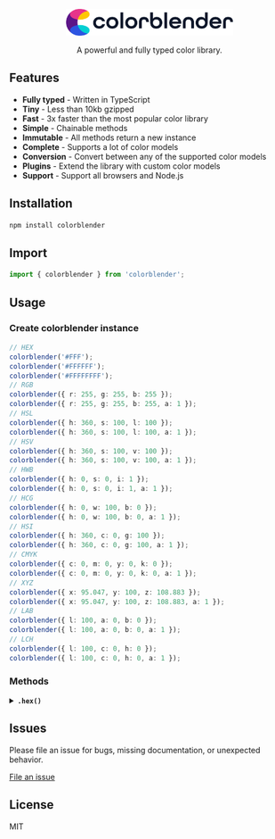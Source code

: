 <div align="center">
  <p></p>
  <img src="./logo.png" width="300" />
  <p></p>

  <p>A powerful and fully typed color library.</p>
</div>

## Features

- **Fully typed** - Written in TypeScript
- **Tiny** - Less than 10kb gzipped
- **Fast** - 3x faster than the most popular color library
- **Simple** - Chainable methods
- **Immutable** - All methods return a new instance
- **Complete** - Supports a lot of color models
- **Conversion** - Convert between any of the supported color models
- **Plugins** - Extend the library with custom color models
- **Support** - Support all browsers and Node.js

## Installation

```bash
npm install colorblender
```

## Import

```typescript
import { colorblender } from 'colorblender';
```

## Usage

### Create colorblender instance

```typescript
// HEX
colorblender('#FFF');
colorblender('#FFFFFF');
colorblender('#FFFFFFFF');
// RGB
colorblender({ r: 255, g: 255, b: 255 });
colorblender({ r: 255, g: 255, b: 255, a: 1 });
// HSL
colorblender({ h: 360, s: 100, l: 100 });
colorblender({ h: 360, s: 100, l: 100, a: 1 });
// HSV
colorblender({ h: 360, s: 100, v: 100 });
colorblender({ h: 360, s: 100, v: 100, a: 1 });
// HWB
colorblender({ h: 0, s: 0, i: 1 });
colorblender({ h: 0, s: 0, i: 1, a: 1 });
// HCG
colorblender({ h: 0, w: 100, b: 0 });
colorblender({ h: 0, w: 100, b: 0, a: 1 });
// HSI
colorblender({ h: 360, c: 0, g: 100 });
colorblender({ h: 360, c: 0, g: 100, a: 1 });
// CMYK
colorblender({ c: 0, m: 0, y: 0, k: 0 });
colorblender({ c: 0, m: 0, y: 0, k: 0, a: 1 });
// XYZ
colorblender({ x: 95.047, y: 100, z: 108.883 });
colorblender({ x: 95.047, y: 100, z: 108.883, a: 1 });
// LAB
colorblender({ l: 100, a: 0, b: 0 });
colorblender({ l: 100, a: 0, b: 0, a: 1 });
// LCH
colorblender({ l: 100, c: 0, h: 0 });
colorblender({ l: 100, c: 0, h: 0, a: 1 });
```

### Methods

<details>
<summary><b><code>.hex()</code></b></summary><br>

```typescript
colorblender({ r: 255, g: 255, b: 255 }).hex(); // #FFFFFF
colorblender({ r: 255, g: 255, b: 255, a: 0.5 }).hexa(); // #FFFFFF80
```

</details>

## Issues

Please file an issue for bugs, missing documentation, or unexpected behavior.

[File an issue](https://github.com/Skyleen77/colorblender/issues)

## License

MIT
